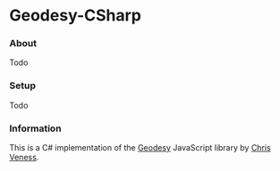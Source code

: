 # Geodesy-CSharp

### About

Todo

### Setup

Todo

### Information

This is a C# implementation of the [Geodesy](https://github.com/chrisveness/geodesy) JavaScript library by [Chris Veness](https://github.com/chrisveness).



